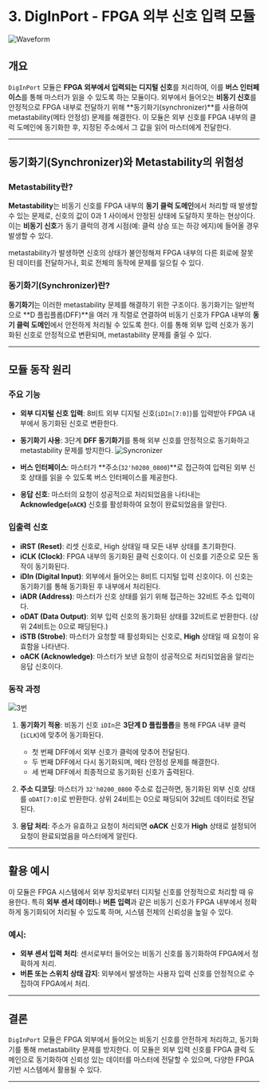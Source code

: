 
# 3. DigInPort - FPGA 외부 신호 입력 모듈
![Waveform](https://velog.velcdn.com/images/foodinsect/post/b9460db3-6266-439d-9ccc-6dbb5cfa02d2/image.png)
## 개요

`DigInPort` 모듈은 **FPGA 외부에서 입력되는 디지털 신호**를 처리하여, 이를 **버스 인터페이스**를 통해 마스터가 읽을 수 있도록 하는 모듈이다. 외부에서 들어오는 **비동기 신호**를 안정적으로 FPGA 내부로 전달하기 위해 **동기화기(synchronizer)**를 사용하여 metastability(메타 안정성) 문제를 해결한다. 이 모듈은 외부 신호를 FPGA 내부의 클럭 도메인에 동기화한 후, 지정된 주소에서 그 값을 읽어 마스터에게 전달한다.

---

## 동기화기(Synchronizer)와 Metastability의 위험성

### Metastability란?

**Metastability**는 비동기 신호를 FPGA 내부의 **동기 클럭 도메인**에서 처리할 때 발생할 수 있는 문제로, 신호의 값이 0과 1 사이에서 안정된 상태에 도달하지 못하는 현상이다. 이는 **비동기 신호**가 동기 클럭의 경계 시점(예: 클럭 상승 또는 하강 에지)에 들어올 경우 발생할 수 있다.

metastability가 발생하면 신호의 상태가 불안정해져 FPGA 내부의 다른 회로에 잘못된 데이터를 전달하거나, 회로 전체의 동작에 문제를 일으킬 수 있다.

### 동기화기(Synchronizer)란?

**동기화기**는 이러한 metastability 문제를 해결하기 위한 구조이다. 동기화기는 일반적으로 **D 플립플롭(DFF)**을 여러 개 직렬로 연결하여 비동기 신호가 FPGA 내부의 **동기 클럭 도메인**에서 안전하게 처리될 수 있도록 한다. 이를 통해 외부 입력 신호가 동기화된 신호로 안정적으로 변환되며, metastability 문제를 줄일 수 있다.

---

## 모듈 동작 원리

### 주요 기능

- **외부 디지털 신호 입력**: 8비트 외부 디지털 신호(`iDIn[7:0]`)를 입력받아 FPGA 내부에서 동기화된 신호로 변환한다.
- **동기화기 사용**: 3단계 **DFF 동기화기**를 통해 외부 신호를 안정적으로 동기화하고 metastability 문제를 방지한다.
![Syncronizer](https://velog.velcdn.com/images/foodinsect/post/4ab4ea8d-5569-4015-af4d-13ae991a09de/image.png)


- **버스 인터페이스**: 마스터가 **주소(`32'h0200_0800`)**로 접근하여 입력된 외부 신호 상태를 읽을 수 있도록 버스 인터페이스를 제공한다.
- **응답 신호**: 마스터의 요청이 성공적으로 처리되었음을 나타내는 **Acknowledge(`oACK`)** 신호를 활성화하여 요청이 완료되었음을 알린다.

### 입출력 신호

- **iRST (Reset)**: 리셋 신호로, High 상태일 때 모든 내부 상태를 초기화한다.
- **iCLK (Clock)**: FPGA 내부의 동기화된 클럭 신호이다. 이 신호를 기준으로 모든 동작이 동기화된다.
- **iDIn (Digital Input)**: 외부에서 들어오는 8비트 디지털 입력 신호이다. 이 신호는 동기화기를 통해 동기화된 후 내부에서 처리된다.
- **iADR (Address)**: 마스터가 신호 상태를 읽기 위해 접근하는 32비트 주소 입력이다.
- **oDAT (Data Output)**: 외부 입력 신호의 동기화된 상태를 32비트로 반환한다. (상위 24비트는 0으로 패딩된다.)
- **iSTB (Strobe)**: 마스터가 요청할 때 활성화되는 신호로, **High** 상태일 때 요청이 유효함을 나타낸다.
- **oACK (Acknowledge)**: 마스터가 보낸 요청이 성공적으로 처리되었음을 알리는 응답 신호이다.

### 동작 과정
![3번](https://velog.velcdn.com/images/foodinsect/post/8162d885-3984-4d27-a740-e88ed8d0f999/image.png)
1. **동기화기 적용**: 비동기 신호 `iDIn`은 **3단계 D 플립플롭**을 통해 FPGA 내부 클럭(`iCLK`)에 맞추어 동기화된다.
   - 첫 번째 DFF에서 외부 신호가 클럭에 맞추어 전달된다.
   - 두 번째 DFF에서 다시 동기화되며, 메타 안정성 문제를 해결한다.
   - 세 번째 DFF에서 최종적으로 동기화된 신호가 출력된다.
   
2. **주소 디코딩**: 마스터가 `32'h0200_0800` 주소로 접근하면, 동기화된 외부 신호 상태를 `oDAT[7:0]`로 반환한다. 상위 24비트는 0으로 패딩되어 32비트 데이터로 전달된다.

3. **응답 처리**: 주소가 유효하고 요청이 처리되면 **oACK** 신호가 **High** 상태로 설정되어 요청이 완료되었음을 마스터에게 알린다.

---

## 활용 예시

이 모듈은 FPGA 시스템에서 외부 장치로부터 디지털 신호를 안정적으로 처리할 때 유용한다. 특히 **외부 센서 데이터**나 **버튼 입력**과 같은 비동기 신호가 FPGA 내부에서 정확하게 동기화되어 처리될 수 있도록 하며, 시스템 전체의 신뢰성을 높일 수 있다.

### 예시:
- **외부 센서 입력 처리**: 센서로부터 들어오는 비동기 신호를 동기화하여 FPGA에서 정확하게 처리.
- **버튼 또는 스위치 상태 감지**: 외부에서 발생하는 사용자 입력 신호를 안정적으로 수집하여 FPGA에서 처리.
  
---

## 결론

`DigInPort` 모듈은 FPGA 외부에서 들어오는 비동기 신호를 안전하게 처리하고, 동기화기를 통해 metastability 문제를 방지한다. 이 모듈은 외부 입력 신호를 FPGA 클럭 도메인으로 동기화하여 신뢰성 있는 데이터를 마스터에 전달할 수 있으며, 다양한 FPGA 기반 시스템에서 활용될 수 있다.

---